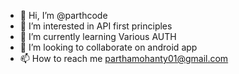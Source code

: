 - 👋 Hi, I’m @parthcode
- 👀 I’m interested in API first principles 
- 🌱 I’m currently learning Various AUTH 
- 💞️ I’m looking to collaborate on android app
- 📫 How to reach me parthamohanty01@gmail.com
<!---
parthcode/parthcode is a ✨ special ✨ repository because its `README.md` (this file) appears on your GitHub profile.
You can click the Preview link to take a look at your changes.
--->
